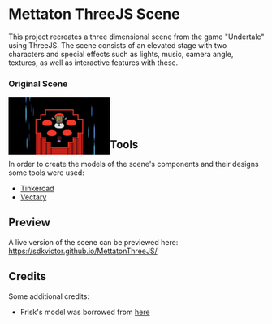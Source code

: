 # Mettaton ThreeJS Scene

This project recreates a three dimensional scene from the game "Undertale" using ThreeJS. The scene consists of an elevated stage with two characters and special effects such as lights, music, camera angle, textures, as well as interactive features with these.

### Original Scene
<img align="left" alt="originalscene" width="200px" src="https://raw.githubusercontent.com/sdkvictor/MettatonThreeJS/main/originalscene.jpeg" /> 
<br />
<br />
<br />


## Tools
In order to create the models of the scene's components and their designs some tools were used:
- [Tinkercad](https://www.tinkercad.com)
- [Vectary](https://www.vectary.com)

## Preview
A live version of the scene can be previewed here: https://sdkvictor.github.io/MettatonThreeJS/

## Credits
Some additional credits:
- Frisk's model was borrowed from [here](https://www.models-resource.com/custom_edited/undertalecustoms/model/19707/)
